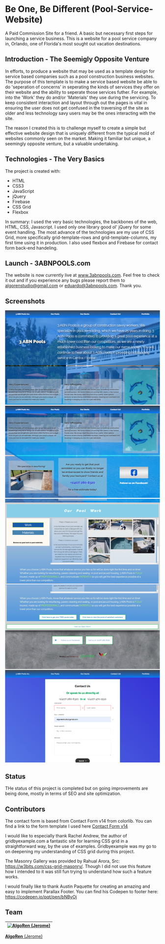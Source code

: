 # Be One, Be Different (Pool-Service-Website)

A Paid Commission Site for a friend. A basic but necessary first steps for launching a service business. This is a website for a pool service company in, Orlando, one of Florida's most sought out vacation destinations.

## Introduction - The Seemigly Opposite Venture

In efforts, to produce a website that may be used as a template design for service based companies such as a pool construction business websites. The purpose of this template is to make a service based website be able to do 'seperation of concerns' in seperating the kinds of services they offer on their website and the ability to seperate those services futher. For example, into the 'Work' they do and/or 'Materials' they use during the servicing. To keep consistent interaction and layout through out the pages is vital in ensuring the user does not get confused in the traversing of the site as older and less technology savy users may be the ones interacting with the site.

The reason I created this is to challenge myself to create a simple but effective website design that is uniquely different from the typical mold of websites commonly seen on the market. Making it familiar but unique, a seemingly opposite venture, but a valuable undertaking.

## Technologies - The Very Basics

The project is created with:

- HTML
- CSS3
- JavaScript
- jQuery
- Firebase
- CSS Grid
- Flexbox

In summary:
I used the very basic technologies, the backbones of the web, HTML, CSS, Javascript. I used only one library good ol' jQuery for some event handling. The most advance of the technologies are my use of CSS Grid, more specifically grid-template-rows and grid-template-columns, my first time using it in production. I also used flexbox and Firebase for contact form back-end handeling.

## Launch - 3ABNPOOLS.com

The website is now currently live at www.3abnpools.com. Feel free to check it out and if you experience any bugs please report them to algorenstudio@gmail.com or eduardo@3abnpools.com. Thank you.

## Screenshots

![Home Page](./img/screenshots/Home_Page.png)
![Home Page Part 2](./img/screenshots/Home_Page_Part2.png)
![Main Content](./img/screenshots/Main_Content_Area.png)
![Main Content Part 2](./img/screenshots/Rest_of_Main_Content_And_Footer_Area.png)
![Contact Page](./img/screenshots/Contact_Form_with_Validation.png)

## Status

THe status of this project is completed but on going improvements are being done, mostly in terms of SEO and site optimization.

## Contributors

The contact form is based from Contact Form v14 from colorlib. You can find a link to the form template I used here [Contact Form v14](https://colorlib.com/wp/template/contact-form-v14/ "Colorlib's Contact Form v14")

I would like to especially thank Rachel Andrew, the author of gridbyexample.com a fantastic site for learning CSS grid in a straightforward way, by the use of examples. Gridbyexample was my go to on deepening my understanding of CSS grid during this project.

The Masonry Gallery was provided by Rahual Arora, Src: https://w3bits.com/css-grid-masonry/. Though I did not use this feature how I intended to it was still fun trying to understand how such a feature works.

I would finally like to thank Austin Paquette for creating an amazing and easy to implement Parallax Footer. You can find his Codepen to footer here: https://codepen.io/pqt/pen/bNByOj

## Team

| [![AlgoRen (Jerome)](https://avatars.githubusercontent.com/algoren?size=200)](https://https://github.com/AlgoRen) |
| ----------------------------------------------------------------------------------------------------------------- |


[**AlgoRen** (Jerome)](https://https://github.com/AlgoRen)
